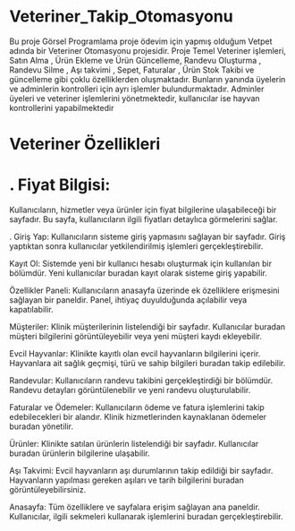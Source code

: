 # Veteriner_Takip_Otomasyonu
Bu proje Görsel Programlama proje ödevim için yapmış olduğum Vetpet adında bir Veteriner Otomasyonu projesidir. Proje Temel Veteriner işlemleri, Satın Alma , Ürün Ekleme ve Ürün Güncelleme, Randevu Oluşturma , Randevu Silme , Aşı takvimi , Sepet, Faturalar , Ürün Stok Takibi ve güncelleme gibi çoklu özelliklerden oluşmaktadır. Bunların yanında üyelerin ve adminlerin kontrolleri için ayrı işlemler bulundurmaktadır. Adminler üyeleri ve veteriner işlemlerini yönetmektedir, kullanıcılar ise hayvan kontrollerini yapabilmektedir
# Veteriner Özellikleri
# . Fiyat Bilgisi:
Kullanıcıların, hizmetler veya ürünler için fiyat bilgilerine ulaşabileceği bir sayfadır. Bu sayfa, kullanıcıların ilgili fiyatları detaylıca görmelerini sağlar.

. Giriş Yap:
Kullanıcıların sisteme giriş yapmasını sağlayan bir sayfadır. Giriş yaptıktan sonra kullanıcılar yetkilendirilmiş işlemleri gerçekleştirebilir.

Kayıt Ol:
Sistemde yeni bir kullanıcı hesabı oluşturmak için kullanılan bir bölümdür. Yeni kullanıcılar buradan kayıt olarak sisteme giriş yapabilir.

Özellikler Paneli:
Kullanıcıların anasayfa üzerinde ek özelliklere erişmesini sağlayan bir paneldir. Panel, ihtiyaç duyulduğunda açılabilir veya kapatılabilir.

Müşteriler:
Klinik müşterilerinin listelendiği bir sayfadır. Kullanıcılar buradan müşteri bilgilerini görüntüleyebilir veya yeni müşteri kaydı ekleyebilir.

Evcil Hayvanlar:
Klinikte kayıtlı olan evcil hayvanların bilgilerini içerir. Hayvanlara ait sağlık geçmişi, türü ve sahip bilgileri buradan takip edilebilir.

Randevular:
Kullanıcıların randevu takibini gerçekleştirdiği bir bölümdür. Randevu detayları görüntülenebilir ve yeni randevu oluşturulabilir.

Faturalar ve Ödemeler:
Kullanıcıların ödeme ve fatura işlemlerini takip edebilecekleri bir alandır. Klinik hizmetlerinden kaynaklanan ödemeler buradan yönetilir.

Ürünler:
Klinikte satılan ürünlerin listelendiği bir sayfadır. Kullanıcılar buradan ürünlerin bilgilerine ulaşabilir.

Aşı Takvimi:
Evcil hayvanların aşı durumlarının takip edildiği bir sayfadır. Hayvanların yapılması gereken aşıları ve tarih bilgilerini buradan görüntüleyebilirsiniz.

Anasayfa:
Tüm özelliklere ve sayfalara erişim sağlayan ana paneldir. Kullanıcılar, ilgili sekmeleri kullanarak işlemlerini buradan gerçekleştirebilir.
